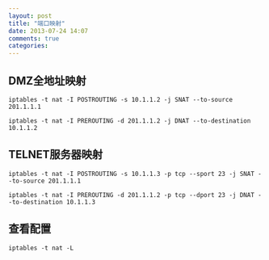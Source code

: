 ```yaml
---
layout: post
title: "端口映射"
date: 2013-07-24 14:07
comments: true
categories: 
---
```

## DMZ全地址映射 ##
`iptables -t nat -I POSTROUTING -s 10.1.1.2 -j SNAT --to-source 201.1.1.1`

`iptables -t nat -I PREROUTING -d 201.1.1.2 -j DNAT --to-destination 10.1.1.2`

## TELNET服务器映射 ##
`iptables -t nat -I POSTROUTING -s 10.1.1.3 -p tcp --sport 23 -j SNAT --to-source 201.1.1.1`

`iptables -t nat -I PREROUTING -d 201.1.1.2 -p tcp --dport 23 -j DNAT --to-destination 10.1.1.3`

## 查看配置 ##
`iptables -t nat -L`

